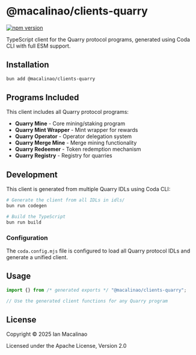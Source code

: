 # @macalinao/clients-quarry

[![npm version](https://img.shields.io/npm/v/@macalinao/clients-quarry.svg)](https://www.npmjs.com/package/@macalinao/clients-quarry)

TypeScript client for the Quarry protocol programs, generated using Coda CLI with full ESM support.

## Installation

```bash
bun add @macalinao/clients-quarry
```

## Programs Included

This client includes all Quarry protocol programs:

- **Quarry Mine** - Core mining/staking program
- **Quarry Mint Wrapper** - Mint wrapper for rewards
- **Quarry Operator** - Operator delegation system
- **Quarry Merge Mine** - Merge mining functionality
- **Quarry Redeemer** - Token redemption mechanism
- **Quarry Registry** - Registry for quarries

## Development

This client is generated from multiple Quarry IDLs using Coda CLI:

```bash
# Generate the client from all IDLs in idls/
bun run codegen

# Build the TypeScript
bun run build
```

### Configuration

The `coda.config.mjs` file is configured to load all Quarry protocol IDLs and generate a unified client.

## Usage

```typescript
import {} from /* generated exports */ "@macalinao/clients-quarry";

// Use the generated client functions for any Quarry program
```

## License

Copyright © 2025 Ian Macalinao

Licensed under the Apache License, Version 2.0
